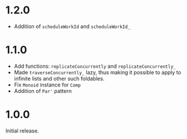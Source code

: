# 1.2.0

* Addition of `scheduleWorkId` and `scheduleWorkId_`

# 1.1.0

* Add functions: `replicateConcurrently` and `replicateConcurrently_`
* Made `traverseConcurrently_` lazy, thus making it possible to apply to infinite lists and other such
  foldables.
* Fix `Monoid` instance for `Comp`
* Addition of `Par'` pattern

# 1.0.0

Initial release.
